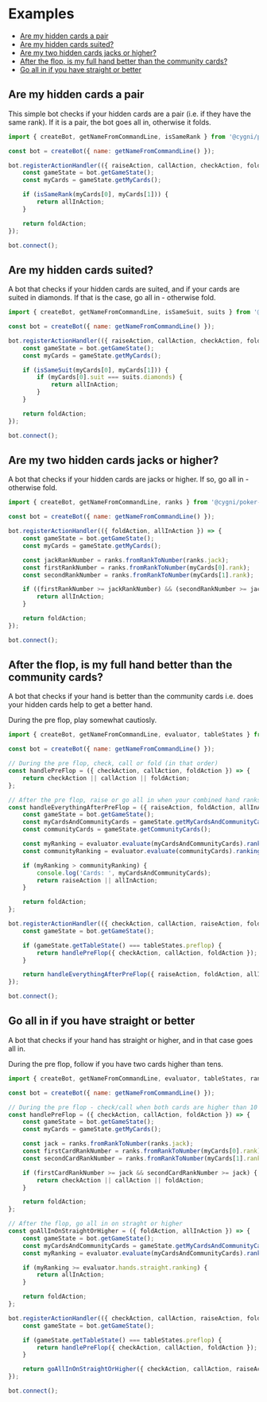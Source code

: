 # Examples

* [Are my hidden cards a pair](#pair)
* [Are my hidden cards suited?](#suited)
* [Are my two hidden cards jacks or higher?](#jacksorhigher)
* [After the flop, is my full hand better than the community cards?](#betterhand)
* [Go all in if you have straight or better](#straightorbetter)

## Are my hidden cards a pair <span id="pair"></span>
This simple bot checks if your hidden cards are a pair (i.e. if they have the same rank). 
If it is a pair, the bot goes all in, otherwise it folds.

```javascript
import { createBot, getNameFromCommandLine, isSameRank } from '@cygni/poker-client-api';

const bot = createBot({ name: getNameFromCommandLine() });

bot.registerActionHandler(({ raiseAction, callAction, checkAction, foldAction, allInAction }) => {
    const gameState = bot.getGameState();
    const myCards = gameState.getMyCards();

    if (isSameRank(myCards[0], myCards[1])) {
        return allInAction;
    }

    return foldAction;
});

bot.connect();
```

## Are my hidden cards suited? <span id="suited"></span>
A bot that checks if your hidden cards are suited, and if your cards are suited in diamonds. If that is the case, go all in - otherwise fold.

```javascript
import { createBot, getNameFromCommandLine, isSameSuit, suits } from '@cygni/poker-client-api';

const bot = createBot({ name: getNameFromCommandLine() });

bot.registerActionHandler(({ raiseAction, callAction, checkAction, foldAction, allInAction }) => {
    const gameState = bot.getGameState();
    const myCards = gameState.getMyCards();

    if (isSameSuit(myCards[0], myCards[1])) {
        if (myCards[0].suit === suits.diamonds) {
            return allInAction;
        }
    }

    return foldAction;
});

bot.connect();
```

## Are my two hidden cards jacks or higher? <span id="jacksorhigher"></span>
A bot that checks if your hidden cards are jacks or higher. If so, go all in - otherwise fold.

```javascript
import { createBot, getNameFromCommandLine, ranks } from '@cygni/poker-client-api';

const bot = createBot({ name: getNameFromCommandLine() });

bot.registerActionHandler(({ foldAction, allInAction }) => {
    const gameState = bot.getGameState();
    const myCards = gameState.getMyCards();

    const jackRankNumber = ranks.fromRankToNumber(ranks.jack);
    const firstRankNumber = ranks.fromRankToNumber(myCards[0].rank);
    const secondRankNumber = ranks.fromRankToNumber(myCards[1].rank);

    if ((firstRankNumber >= jackRankNumber) && (secondRankNumber >= jackRankNumber)) {
        return allInAction;
    }

    return foldAction;
});

bot.connect();
```

## After the flop, is my full hand better than the community cards? <span id="betterhand"></span>
A bot that checks if your hand is better than the community cards i.e. does your hidden cards help to get a better hand.

During the pre flop, play somewhat cautiosly.

```javascript
import { createBot, getNameFromCommandLine, evaluator, tableStates } from '@cygni/poker-client-api';

const bot = createBot({ name: getNameFromCommandLine() });

// During the pre flop, check, call or fold (in that order)
const handlePreFlop = ({ checkAction, callAction, foldAction }) => {
    return checkAction || callAction || foldAction;
};

// After the pre flop, raise or go all in when your combined hand ranks better than the community cards;
const handleEverythingAfterPreFlop = ({ raiseAction, foldAction, allInAction }) => {
    const gameState = bot.getGameState();
    const myCardsAndCommunityCards = gameState.getMyCardsAndCommunityCards();
    const communityCards = gameState.getCommunityCards();

    const myRanking = evaluator.evaluate(myCardsAndCommunityCards).ranking();
    const communityRanking = evaluator.evaluate(communityCards).ranking();

    if (myRanking > communityRanking) {
        console.log('Cards: ', myCardsAndCommunityCards);
        return raiseAction || allInAction;
    }

    return foldAction;
};

bot.registerActionHandler(({ checkAction, callAction, raiseAction, foldAction, allInAction }) => {
    const gameState = bot.getGameState();

    if (gameState.getTableState() === tableStates.preflop) {
        return handlePreFlop({ checkAction, callAction, foldAction });
    }

    return handleEverythingAfterPreFlop({ raiseAction, foldAction, allInAction });
});

bot.connect();
```

## Go all in if you have straight or better <span id="straightorbetter"></span>
A bot that checks if your hand has straight or higher, and in that case goes all in.

During the pre flop, follow if you have two cards higher than tens.

```javascript
import { createBot, getNameFromCommandLine, evaluator, tableStates, ranks } from '@cygni/poker-client-api';

const bot = createBot({ name: getNameFromCommandLine() });

// During the pre flop - check/call when both cards are higher than 10
const handlePreFlop = ({ checkAction, callAction, foldAction }) => {
    const gameState = bot.getGameState();
    const myCards = gameState.getMyCards();

    const jack = ranks.fromRankToNumber(ranks.jack);
    const firstCardRankNumber = ranks.fromRankToNumber(myCards[0].rank);
    const secondCardRankNumber = ranks.fromRankToNumber(myCards[1].rank);

    if (firstCardRankNumber >= jack && secondCardRankNumber >= jack) {
        return checkAction || callAction || foldAction;
    }

    return foldAction;
};

// After the flop, go all in on straght or higher
const goAllInOnStraightOrHigher = ({ foldAction, allInAction }) => {
    const gameState = bot.getGameState();
    const myCardsAndCommunityCards = gameState.getMyCardsAndCommunityCards();
    const myRanking = evaluator.evaluate(myCardsAndCommunityCards).ranking();

    if (myRanking >= evaluator.hands.straight.ranking) {
        return allInAction;
    }

    return foldAction;
};

bot.registerActionHandler(({ checkAction, callAction, raiseAction, foldAction, allInAction }) => {
    const gameState = bot.getGameState();

    if (gameState.getTableState() === tableStates.preflop) {
        return handlePreFlop({ checkAction, callAction, foldAction });
    }

    return goAllInOnStraightOrHigher({ checkAction, callAction, raiseAction, foldAction, allInAction });
});

bot.connect();
```